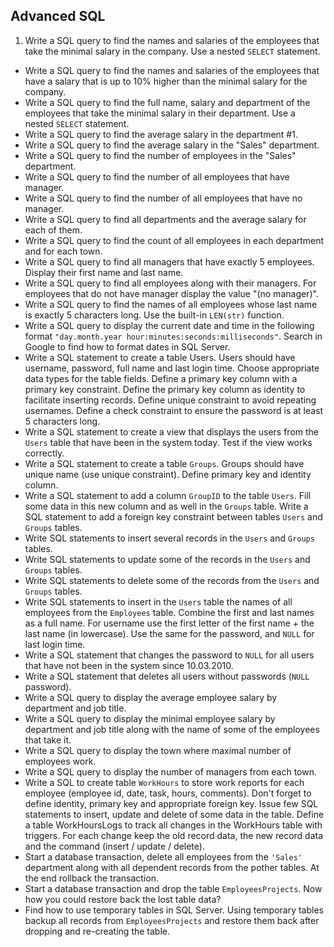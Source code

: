 ## Advanced SQL

1. Write a SQL query to find the names and salaries of the employees that take the minimal salary in the company. Use a nested `SELECT` statement.
* Write a SQL query to find the names and salaries of the employees that have a salary that is up to 10% higher than the minimal salary for the company.
* Write a SQL query to find the full name, salary and department of the employees that take the minimal salary in their department. Use a nested `SELECT` statement.
* Write a SQL query to find the average salary in the department #1.
* Write a SQL query to find the average salary  in the "Sales" department.
* Write a SQL query to find the number of employees in the "Sales" department.
* Write a SQL query to find the number of all employees that have manager.
* Write a SQL query to find the number of all employees that have no manager.
* Write a SQL query to find all departments and the average salary for each of them.
* Write a SQL query to find the count of all employees in each department and for each town.
* Write a SQL query to find all managers that have exactly 5 employees. Display their first name and last name.
* Write a SQL query to find all employees along with their managers. For employees that do not have manager display the value "(no manager)".
* Write a SQL query to find the names of all employees whose last name is exactly 5 characters long. Use the built-in `LEN(str)` function.
* Write a SQL query to display the current date and time in the following format `"day.month.year hour:minutes:seconds:milliseconds"`. Search in  Google to find how to format dates in SQL Server.
* Write a SQL statement to create a table Users. Users should have username, password, full name and last login time. Choose appropriate data types for the table fields. Define a primary key column with a primary key constraint. Define the primary key column as identity to facilitate inserting records. Define unique constraint to avoid repeating usernames. Define a check constraint to ensure the password is at least 5 characters long.
* Write a SQL statement to create a view that displays the users from the `Users` table that have been in the system today. Test if the view works correctly.
* Write a SQL statement to create a table `Groups`. Groups should have unique name (use unique constraint). Define primary key and identity column.
* Write a SQL statement to add a column `GroupID` to the table `Users`. Fill some data in this new column and as well in the `Groups` table. Write a SQL statement to add a foreign key constraint between tables `Users` and `Groups` tables.
* Write SQL statements to insert several records in the `Users` and `Groups` tables.
* Write SQL statements to update some of the records in the `Users` and `Groups` tables.
* Write SQL statements to delete some of the records from the `Users` and `Groups` tables.
* Write SQL statements to insert in the `Users` table the names of all employees from the `Employees` table. Combine the first and last names as a full name. For username use the first letter of the first name + the last name (in lowercase). Use the same for the password, and `NULL` for last login time.
* Write a SQL statement that changes the password to `NULL` for all users that have not been in the system since 10.03.2010.
* Write a SQL statement that deletes all users without passwords (`NULL` password).
* Write a SQL query to display the average employee salary by department and job title.
* Write a SQL query to display the minimal employee salary by department and job title along with the name of some of the employees that take it.
* Write a SQL query to display the town where maximal number of employees work.
* Write a SQL query to display the number of managers from each town.
* Write a SQL to create table `WorkHours` to store work reports for each employee (employee id, date, task, hours, comments). Don't forget to define  identity, primary key and appropriate foreign key. 
	Issue few SQL statements to insert, update and delete of some data in the table.
	Define a table WorkHoursLogs to track all changes in the WorkHours table with triggers. For each change keep the old record data, the new record data and the command (insert / update / delete).
* Start a database transaction, delete all employees from the `'Sales'` department along with all dependent records from the pother tables. At the end rollback the transaction.
* Start a database transaction and drop the table `EmployeesProjects`. Now how you could restore back the lost table data?
* Find how to use temporary tables in SQL Server. Using temporary tables backup all records from `EmployeesProjects` and restore them back after dropping and re-creating the table.

